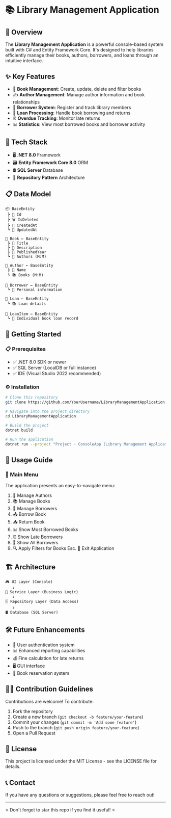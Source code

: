 
# 📚 Library Management Application

## 🌟 Overview
The **Library Management Application** is a powerful console-based system built with C# and Entity Framework Core. It's designed to help libraries efficiently manage their books, authors, borrowers, and loans through an intuitive interface.

## ✨ Key Features
- 📖 **Book Management**: Create, update, delete and filter books
- ✍️ **Author Management**: Manage author information and book relationships
- 👥 **Borrower System**: Register and track library members
- 🔄 **Loan Processing**: Handle book borrowing and returns
- ⏰ **Overdue Tracking**: Monitor late returns
- 📊 **Statistics**: View most borrowed books and borrower activity

## 🔧 Tech Stack
- 🖥️ **.NET 8.0** Framework
- 🗃️ **Entity Framework Core 8.0** ORM
- 🛢️ **SQL Server** Database
- 🧩 **Repository Pattern** Architecture

## 📋 Data Model
```
📦 BaseEntity
 ┣ 🔑 Id
 ┣ 🗑️ IsDeleted
 ┣ 📅 CreatedAt
 ┗ 🔄 UpdatedAt

📕 Book ← BaseEntity
 ┣ 📝 Title
 ┣ 📄 Description
 ┣ 📆 PublishedYear
 ┗ 👤 Authors (M:M)

👤 Author ← BaseEntity
 ┣ 📝 Name
 ┗ 📚 Books (M:M)

👥 Borrower ← BaseEntity
 ┗ 📝 Personal information

📝 Loan ← BaseEntity
 ┗ 📚 Loan details

📑 LoanItem ← BaseEntity
 ┗ 📕 Individual book loan record
```

## 🚀 Getting Started

### 📋 Prerequisites
- ✅ .NET 8.0 SDK or newer
- ✅ SQL Server (LocalDB or full instance)
- ✅ IDE (Visual Studio 2022 recommended)

### ⚙️ Installation
```bash
# Clone this repository
git clone https://github.com/YourUsername/LibraryManagementApplication.git

# Navigate into the project directory
cd LibraryManagementApplication

# Build the project
dotnet build

# Run the application
dotnet run --project "Project - ConsoleApp (Library Management Application)"
```

## 📱 Usage Guide

### 🧭 Main Menu
The application presents an easy-to-navigate menu:
1. 👤 Manage Authors
2. 📚 Manage Books
3. 👥 Manage Borrowers
4. 📤 Borrow Book
5. 📥 Return Book
6. 📊 Show Most Borrowed Books
7. ⏰ Show Late Borrowers
8. 👥 Show All Borrowers
9. 🔍 Apply Filters for Books
Esc. 🚪 Exit Application

## 🏗️ Architecture
```
🎮 UI Layer (Console)
   ↓
💼 Service Layer (Business Logic)
   ↓
🗄️ Repository Layer (Data Access)
   ↓
🛢️ Database (SQL Server)
```

## 🛠️ Future Enhancements
- 🔐 User authentication system
- 📊 Enhanced reporting capabilities
- 💰 Fine calculation for late returns
- 🖥️ GUI interface
- 🔖 Book reservation system

## 👨‍💻 Contribution Guidelines
Contributions are welcome! To contribute:
1. Fork the repository
2. Create a new branch (`git checkout -b feature/your-feature`)
3. Commit your changes (`git commit -m 'Add some feature'`)
4. Push to the branch (`git push origin feature/your-feature`)
5. Open a Pull Request

## 📄 License
This project is licensed under the MIT License - see the LICENSE file for details.

## 📞 Contact
If you have any questions or suggestions, please feel free to reach out!

---

⭐ Don't forget to star this repo if you find it useful! ⭐
